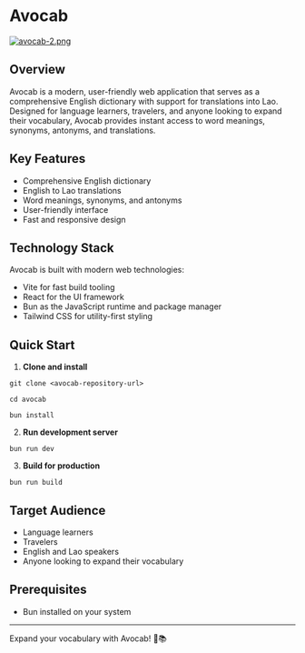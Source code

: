 # Avocab

[![avocab-2.png](https://i.postimg.cc/T25qKxhG/avocab-2.png)](https://postimg.cc/grd67fvB)

## Overview
Avocab is a modern, user-friendly web application that serves as a comprehensive English dictionary with support for translations into Lao. Designed for language learners, travelers, and anyone looking to expand their vocabulary, Avocab provides instant access to word meanings, synonyms, antonyms, and translations.

## Key Features
- Comprehensive English dictionary
- English to Lao translations
- Word meanings, synonyms, and antonyms
- User-friendly interface
- Fast and responsive design

## Technology Stack
Avocab is built with modern web technologies:
- Vite for fast build tooling
- React for the UI framework
- Bun as the JavaScript runtime and package manager
- Tailwind CSS for utility-first styling

## Quick Start

1. **Clone and install**
```
git clone <avocab-repository-url>

cd avocab

bun install
```


2. **Run development server**
```
bun run dev
```


3. **Build for production**
```
bun run build
```


## Target Audience
- Language learners
- Travelers
- English and Lao speakers
- Anyone looking to expand their vocabulary

## Prerequisites
- Bun installed on your system

---

Expand your vocabulary with Avocab! 🥑📚